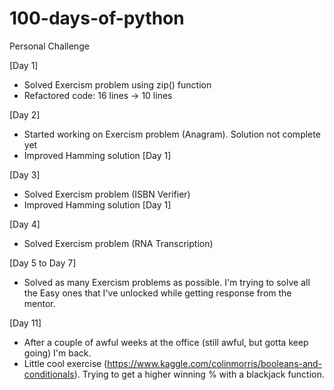 # 100-days-of-python
Personal Challenge

[Day 1]
- Solved Exercism problem using zip() function
- Refactored code: 16 lines -> 10 lines

[Day 2]
- Started working on Exercism problem (Anagram). Solution not complete yet
- Improved Hamming solution [Day 1]

[Day 3]
- Solved Exercism problem (ISBN Verifier)
- Improved Hamming solution [Day 1]

[Day 4]
- Solved Exercism problem (RNA Transcription)

[Day 5 to Day 7]
- Solved as many Exercism problems as possible. I'm trying to solve all the Easy ones that I've unlocked while getting response from the mentor.

[Day 11]
- After a couple of awful weeks at the office (still awful, but gotta keep going) I'm back.
- Little cool exercise (https://www.kaggle.com/colinmorris/booleans-and-conditionals). Trying to get a higher winning % with a blackjack function.
